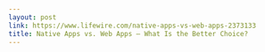 ```yaml
---
layout: post
link: https://www.lifewire.com/native-apps-vs-web-apps-2373133
title: Native Apps vs. Web Apps – What Is the Better Choice?
---
```

